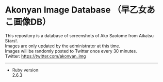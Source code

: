 # Akonyan Image Database （早乙女あこ画像DB）
This repository is a database of screenshots of Ako Saotome from Aikatsu Stars!.  
Images are only updated by the administrator at this time.  
Images will be randomly posted to Twitter once every 30 minutes.  
Twitter: https://twitter.com/akonyan_img

___
* Ruby version  
2.6.3
